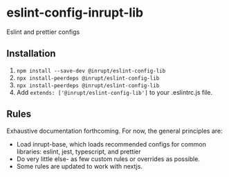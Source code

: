 # eslint-config-inrupt-lib
Eslint and prettier configs


## Installation

1. `npm install --save-dev @inrupt/eslint-config-lib`
2. `npx install-peerdeps @inrupt/eslint-config-lib`
3. `npx install-peerdeps @inrupt/eslint-config-lib`
4. Add `extends: ['@inrupt/eslint-config-lib']` to your .eslintrc.js file.

## Rules

Exhaustive documentation forthcoming. For now, the general principles are:

* Load inrupt-base, which loads recommended configs for common libraries: eslint, jest, typescript,
  and prettier
* Do very little else- as few custom rules or overrides as possible.
* Some rules are updated to work with nextjs.
